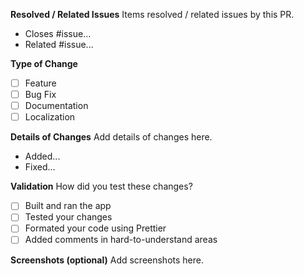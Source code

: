 <!-- 
Try not to make duplicates. Do a quick search before posting
LANGUAGES NOTE: Please check https://developers.google.com/assistant/sdk/reference/rpc/languages to check if the language you are adding is supported.
-->

**Resolved / Related Issues**
Items resolved / related issues by this PR.
- Closes #issue...
- Related #issue...

**Type of Change**
- [ ] Feature
- [ ] Bug Fix
- [ ] Documentation
- [ ] Localization 

**Details of Changes**
Add details of changes here.
- Added...
- Fixed...

**Validation**
How did you test these changes?
- [ ] Built and ran the app
- [ ] Tested your changes
- [ ] Formated your code using Prettier
- [ ] Added comments in hard-to-understand areas

**Screenshots (optional)**
Add screenshots here.
